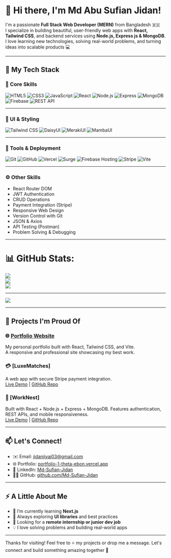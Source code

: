 # 👋 Hi there, I'm Md Abu Sufian Jidan!

I'm a passionate **Full Stack Web Developer (MERN)** from Bangladesh 🇧🇩  
I specialize in building beautiful, user-friendly web apps with **React, Tailwind CSS**, and backend services using **Node.js, Express js & MongoDB**.  
I love learning new technologies, solving real-world problems, and turning ideas into scalable products 💻

---

## 💼 My Tech Stack

### 🧠 Core Skills

![HTML5](https://img.shields.io/badge/-HTML5-E34F26?logo=html5&logoColor=fff&style=flat)
![CSS3](https://img.shields.io/badge/-CSS3-1572B6?logo=css3&logoColor=fff&style=flat)
![JavaScript](https://img.shields.io/badge/-JavaScript-F7DF1E?logo=javascript&logoColor=000&style=flat)
![React](https://img.shields.io/badge/-React-61DAFB?logo=react&logoColor=000&style=flat)
![Node.js](https://img.shields.io/badge/-Node.js-339933?logo=node.js&logoColor=fff&style=flat)
![Express](https://img.shields.io/badge/-Express.js-000000?logo=express&logoColor=fff&style=flat)
![MongoDB](https://img.shields.io/badge/-MongoDB-47A248?logo=mongodb&logoColor=fff&style=flat)
![Firebase](https://img.shields.io/badge/-Firebase-FFCA28?logo=firebase&logoColor=000&style=flat)
![REST API](https://img.shields.io/badge/-REST%20API-02569B?logo=fastapi&logoColor=fff&style=flat)

---

### 🎨 UI & Styling

![Tailwind CSS](https://img.shields.io/badge/-Tailwind%20CSS-38B2AC?logo=tailwind-css&logoColor=fff&style=flat)
![DaisyUI](https://img.shields.io/badge/-DaisyUI-3B82F6?style=flat&logoColor=white)
![MerakiUI](https://img.shields.io/badge/-MerakiUI-9333EA?style=flat)
![MambaUI](https://img.shields.io/badge/-MambaUI-6D28D9?style=flat)

---

### 🔧 Tools & Deployment

![Git](https://img.shields.io/badge/-Git-F05032?logo=git&logoColor=fff&style=flat)
![GitHub](https://img.shields.io/badge/-GitHub-181717?logo=github&logoColor=fff&style=flat)
![Vercel](https://img.shields.io/badge/-Vercel-000000?logo=vercel&logoColor=fff&style=flat)
![Surge](https://img.shields.io/badge/-Surge-000000?style=flat)
![Firebase Hosting](https://img.shields.io/badge/-Firebase%20Hosting-FF6F00?logo=firebase&logoColor=fff&style=flat)
![Stripe](https://img.shields.io/badge/-Stripe-635BFF?logo=stripe&logoColor=fff&style=flat)
![Vite](https://img.shields.io/badge/-Vite-646CFF?logo=vite&logoColor=fff&style=flat)

---

### ⚙️ Other Skills

- React Router DOM
- JWT Authentication
- CRUD Operations
- Payment Integration (Stripe)
- Responsive Web Design
- Version Control with Git
- JSON & Axios
- API Testing (Postman)
- Problem Solving & Debugging

---

# 📊 GitHub Stats:
![](https://github-readme-stats.vercel.app/api?username=Md-Sufian-Jidan&theme=dark&hide_border=false&include_all_commits=false&count_private=false)<br/>
![](https://nirzak-streak-stats.vercel.app/?user=Md-Sufian-Jidan&theme=dark&hide_border=false)<br/>
![](https://github-readme-stats.vercel.app/api/top-langs/?username=Md-Sufian-Jidan&theme=dark&hide_border=false&include_all_commits=false&count_private=false&layout=compact)

---
[![](https://visitcount.itsvg.in/api?id=Md-Sufian-Jidan&icon=0&color=0)](https://visitcount.itsvg.in)

---

## 🚀 Projects I'm Proud Of

### 🌐 [Portfolio Website](https://portfolio-1-theta-ebon.vercel.app)
My personal portfolio built with React, Tailwind CSS, and Vite.  
A responsive and professional site showcasing my best work.

### 💳 [LuxeMatches]
A web app with secure Stripe payment integration.  
[Live Demo](https://luxe-matches-client.vercel.app/) | [GitHub Repo](https://github.com/Md-Sufian-Jidan/luxe-matches-client)

### 📲 [WorkNest]
Built with React + Node.js + Express + MongoDB. Features authentication, REST APIs, and mobile responsiveness.  
[Live Demo](https://work-nest-client.web.app/) | [GitHub Repo](https://github.com/Md-Sufian-Jidan/work-nest-client)

---

## 📫 Let's Connect!

- ✉️ Email: jidanjiyaj03@gmail.com  
- 🌐 Portfolio: [portfolio-1-theta-ebon.vercel.app](https://portfolio-1-theta-ebon.vercel.app)
- 💼 LinkedIn: [Md-Sufian-Jidan](https://www.linkedin.com/in/md-abu-sufian-jidan/)
- 🧑‍💻 GitHub: [github.com/Md-Sufian-Jidan](https://github.com/Md-Sufian-Jidan)

---

## ⚡ A Little About Me

- 🌱 I’m currently learning **Next.js**
- 🧠 Always exploring **UI libraries** and best practices
- 🤝 Looking for a **remote internship or junior dev job**
- 💡 I love solving problems and building real-world apps

---

Thanks for visiting! Feel free to ⭐ my projects or drop me a message. Let's connect and build something amazing together 🙌
